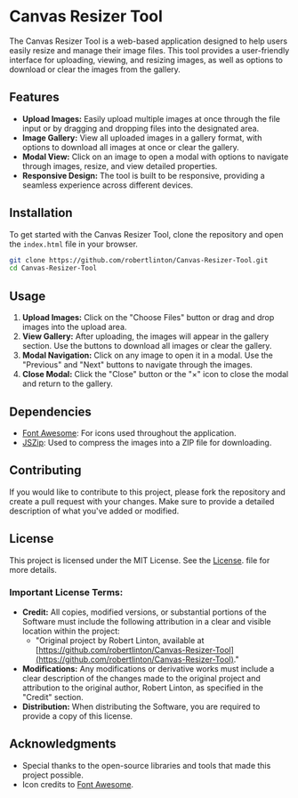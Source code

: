 
# Canvas Resizer Tool

The Canvas Resizer Tool is a web-based application designed to help users easily resize and manage their image files. This tool provides a user-friendly interface for uploading, viewing, and resizing images, as well as options to download or clear the images from the gallery.

## Features

- **Upload Images:** Easily upload multiple images at once through the file input or by dragging and dropping files into the designated area.
- **Image Gallery:** View all uploaded images in a gallery format, with options to download all images at once or clear the gallery.
- **Modal View:** Click on an image to open a modal with options to navigate through images, resize, and view detailed properties.
- **Responsive Design:** The tool is built to be responsive, providing a seamless experience across different devices.

## Installation

To get started with the Canvas Resizer Tool, clone the repository and open the `index.html` file in your browser.

```bash
git clone https://github.com/robertlinton/Canvas-Resizer-Tool.git
cd Canvas-Resizer-Tool
```

## Usage

1. **Upload Images:** Click on the "Choose Files" button or drag and drop images into the upload area.
2. **View Gallery:** After uploading, the images will appear in the gallery section. Use the buttons to download all images or clear the gallery.
3. **Modal Navigation:** Click on any image to open it in a modal. Use the "Previous" and "Next" buttons to navigate through the images.
4. **Close Modal:** Click the "Close" button or the "×" icon to close the modal and return to the gallery.

## Dependencies

- [Font Awesome](https://cdnjs.com/libraries/font-awesome): For icons used throughout the application.
- [JSZip](https://stuk.github.io/jszip/): Used to compress the images into a ZIP file for downloading.

## Contributing

If you would like to contribute to this project, please fork the repository and create a pull request with your changes. Make sure to provide a detailed description of what you've added or modified.

## License

This project is licensed under the MIT License. See the [License](https://raw.githubusercontent.com/robertlinton/Canvas-Resizer-Tool/main/LICENSE.md). file for more details.

### Important License Terms:
- **Credit:** All copies, modified versions, or substantial portions of the Software must include the following attribution in a clear and visible location within the project:
  - "Original project by Robert Linton, available at [https://github.com/robertlinton/Canvas-Resizer-Tool](https://github.com/robertlinton/Canvas-Resizer-Tool)."
- **Modifications:** Any modifications or derivative works must include a clear description of the changes made to the original project and attribution to the original author, Robert Linton, as specified in the "Credit" section.
- **Distribution:** When distributing the Software, you are required to provide a copy of this license.

## Acknowledgments

- Special thanks to the open-source libraries and tools that made this project possible.
- Icon credits to [Font Awesome](https://fontawesome.com/).


